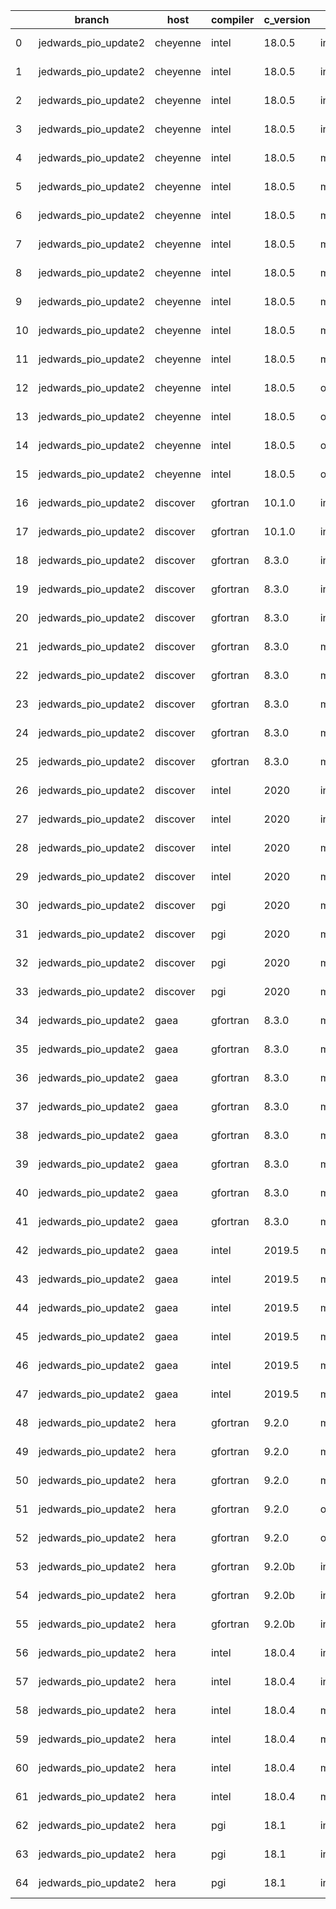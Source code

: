 |    | branch               | host     | compiler   | c_version   | mpi      | m_version   | o_g   | os     | netcdf_c   | netcdf_f   | build   | u_pass   | u_fail   | s_pass   | s_fail   | e_pass   | e_fail   | nuopc_pass   | nuopc_fail   | artifacts_hash                                                                                                                                                                 | modified                   |
|----|----------------------|----------|------------|-------------|----------|-------------|-------|--------|------------|------------|---------|----------|----------|----------|----------|----------|----------|--------------|--------------|--------------------------------------------------------------------------------------------------------------------------------------------------------------------------------|----------------------------|
|  0 | jedwards_pio_update2 | cheyenne | intel      | 18.0.5      | intelmpi | 2018.4.274  | O     | Linux  | 4.6.3      | 4.4.4      | fail    | pending  | pending  | pending  | pending  | pending  | pending  | pending      | pending      | [artifacts](https://github.com/esmf-org/esmf-test-artifacts/tree/c5c6d6312444bbe0928808c530c8919fb8dcb2d4/jedwards_pio_update2/cheyenne/intel/18.0.5/O/intelmpi/2018.4.274)    | 2022-03-09 14:09:09.574152 |
|  1 | jedwards_pio_update2 | cheyenne | intel      | 18.0.5      | intelmpi | 2018.4.274  | O     | Linux  | 4.6.3      | 4.4.4      | fail    | 13647    | 0        | 49       | 0        | 80       | 0        | 50           | 0            | [artifacts](https://github.com/esmf-org/esmf-test-artifacts/tree/d46858b1b0acf3dfaf0881bce100024a0091cdfd/jedwards_pio_update2/cheyenne/intel/18.0.5/O/intelmpi/2018.4.274)    | 2022-03-09 16:09:06.007982 |
|  2 | jedwards_pio_update2 | cheyenne | intel      | 18.0.5      | intelmpi | 2018.4.274  | g     | Linux  | 4.6.3      | 4.4.4      | fail    | pending  | pending  | pending  | pending  | pending  | pending  | pending      | pending      | [artifacts](https://github.com/esmf-org/esmf-test-artifacts/tree/b369f5a5c299a6b854662f224474b32129c192c2/jedwards_pio_update2/cheyenne/intel/18.0.5/g/intelmpi/2018.4.274)    | 2022-03-09 14:09:09.574148 |
|  3 | jedwards_pio_update2 | cheyenne | intel      | 18.0.5      | intelmpi | 2018.4.274  | g     | Linux  | 4.6.3      | 4.4.4      | fail    | 13647    | 0        | 49       | 0        | 80       | 0        | 50           | 0            | [artifacts](https://github.com/esmf-org/esmf-test-artifacts/tree/304e8d3051e5278f62637621c36692819b56f069/jedwards_pio_update2/cheyenne/intel/18.0.5/g/intelmpi/2018.4.274)    | 2022-03-09 16:09:06.007942 |
|  4 | jedwards_pio_update2 | cheyenne | intel      | 18.0.5      | mpiuni   | none        | O     | Linux  | 4.8.1      | 4.5.3      | fail    | pending  | pending  | pending  | pending  | pending  | pending  | pending      | pending      | [artifacts](https://github.com/esmf-org/esmf-test-artifacts/tree/c6ba13ec01ed86eae13399379d75a2014c7a8e0f/jedwards_pio_update2/cheyenne/intel/18.0.5/O/mpiuni/none)            | 2022-03-09 14:09:09.574142 |
|  5 | jedwards_pio_update2 | cheyenne | intel      | 18.0.5      | mpiuni   | none        | O     | Linux  | 4.8.1      | 4.5.3      | fail    | 12121    | 0        | 8        | 0        | 43       | 0        | 0            | 50           | [artifacts](https://github.com/esmf-org/esmf-test-artifacts/tree/77030e9fa419617944b1a341999bb62be41f70a8/jedwards_pio_update2/cheyenne/intel/18.0.5/O/mpiuni/none)            | 2022-03-09 16:09:06.007956 |
|  6 | jedwards_pio_update2 | cheyenne | intel      | 18.0.5      | mpiuni   | none        | g     | Linux  | 4.8.1      | 4.5.3      | fail    | pending  | pending  | pending  | pending  | pending  | pending  | pending      | pending      | [artifacts](https://github.com/esmf-org/esmf-test-artifacts/tree/cc3b83071c6a5856b44677c6b0643e5c0a6fbbfb/jedwards_pio_update2/cheyenne/intel/18.0.5/g/mpiuni/none)            | 2022-03-09 14:09:09.574161 |
|  7 | jedwards_pio_update2 | cheyenne | intel      | 18.0.5      | mpiuni   | none        | g     | Linux  | 4.8.1      | 4.5.3      | fail    | 12121    | 0        | 8        | 0        | 43       | 0        | 0            | 50           | [artifacts](https://github.com/esmf-org/esmf-test-artifacts/tree/50a55293996030abf0ea02b97637e9024a330282/jedwards_pio_update2/cheyenne/intel/18.0.5/g/mpiuni/none)            | 2022-03-09 16:09:06.007821 |
|  8 | jedwards_pio_update2 | cheyenne | intel      | 18.0.5      | mpt      | 2.19        | O     | Linux  | 4.6.3      | 4.4.4      | fail    | pending  | pending  | pending  | pending  | pending  | pending  | pending      | pending      | [artifacts](https://github.com/esmf-org/esmf-test-artifacts/tree/6dd22793e7c9f7728d444e22bfb182a812baeee0/jedwards_pio_update2/cheyenne/intel/18.0.5/O/mpt/2.19)               | 2022-03-09 14:09:09.574112 |
|  9 | jedwards_pio_update2 | cheyenne | intel      | 18.0.5      | mpt      | 2.19        | O     | Linux  | 4.6.3      | 4.4.4      | fail    | 13647    | 0        | 49       | 0        | 80       | 0        | 0            | 50           | [artifacts](https://github.com/esmf-org/esmf-test-artifacts/tree/b0622cd9770b109832aa4ab6639dec3924312a68/jedwards_pio_update2/cheyenne/intel/18.0.5/O/mpt/2.19)               | 2022-03-09 16:09:06.007892 |
| 10 | jedwards_pio_update2 | cheyenne | intel      | 18.0.5      | mpt      | 2.19        | g     | Linux  | 4.6.3      | 4.4.4      | fail    | pending  | pending  | pending  | pending  | pending  | pending  | pending      | pending      | [artifacts](https://github.com/esmf-org/esmf-test-artifacts/tree/358dd1f41c4adcb81aba7a456f627f836d5bfade/jedwards_pio_update2/cheyenne/intel/18.0.5/g/mpt/2.19)               | 2022-03-09 14:09:09.574166 |
| 11 | jedwards_pio_update2 | cheyenne | intel      | 18.0.5      | mpt      | 2.19        | g     | Linux  | 4.6.3      | 4.4.4      | fail    | 13647    | 0        | 49       | 0        | 80       | 0        | 0            | 50           | [artifacts](https://github.com/esmf-org/esmf-test-artifacts/tree/2c700afbedc9ab2479691008ae892dd213460cce/jedwards_pio_update2/cheyenne/intel/18.0.5/g/mpt/2.19)               | 2022-03-09 16:09:06.007913 |
| 12 | jedwards_pio_update2 | cheyenne | intel      | 18.0.5      | openmpi  | 3.1.4       | O     | Linux  | 4.6.3      | 4.4.4      | fail    | pending  | pending  | pending  | pending  | pending  | pending  | pending      | pending      | [artifacts](https://github.com/esmf-org/esmf-test-artifacts/tree/1177abe12e6abf5d0f684d38db42c9af9c041a44/jedwards_pio_update2/cheyenne/intel/18.0.5/O/openmpi/3.1.4)          | 2022-03-09 14:09:09.574136 |
| 13 | jedwards_pio_update2 | cheyenne | intel      | 18.0.5      | openmpi  | 3.1.4       | O     | Linux  | 4.6.3      | 4.4.4      | fail    | 13647    | 0        | 49       | 0        | 80       | 0        | 50           | 0            | [artifacts](https://github.com/esmf-org/esmf-test-artifacts/tree/540dd3856f96b2730b22351a7fd59444eb29f8a7/jedwards_pio_update2/cheyenne/intel/18.0.5/O/openmpi/3.1.4)          | 2022-03-09 16:09:06.007928 |
| 14 | jedwards_pio_update2 | cheyenne | intel      | 18.0.5      | openmpi  | 3.1.4       | g     | Linux  | 4.6.3      | 4.4.4      | fail    | pending  | pending  | pending  | pending  | pending  | pending  | pending      | pending      | [artifacts](https://github.com/esmf-org/esmf-test-artifacts/tree/108269c537345be3ae28d6487b5c9c169c3f9bf5/jedwards_pio_update2/cheyenne/intel/18.0.5/g/openmpi/3.1.4)          | 2022-03-09 14:09:09.574157 |
| 15 | jedwards_pio_update2 | cheyenne | intel      | 18.0.5      | openmpi  | 3.1.4       | g     | Linux  | 4.6.3      | 4.4.4      | fail    | 13647    | 0        | 49       | 0        | 80       | 0        | 50           | 0            | [artifacts](https://github.com/esmf-org/esmf-test-artifacts/tree/fb0cdf6b2ebb30b5172eca5d633c6d8d3204ff3d/jedwards_pio_update2/cheyenne/intel/18.0.5/g/openmpi/3.1.4)          | 2022-03-09 16:09:06.007970 |
| 16 | jedwards_pio_update2 | discover | gfortran   | 10.1.0      | intelmpi | 19.1.3.304  | O     | Linux  | N/A        | N/A        | fail    | 13632    | 15       | 49       | 0        | 80       | 0        | 50           | 0            | [artifacts](https://github.com/esmf-org/esmf-test-artifacts/tree/31a6558eb14fc3bdf0e853d1dee8c9961b72cf78/jedwards_pio_update2/discover/gfortran/10.1.0/O/intelmpi/19.1.3.304) | 2022-03-09 16:11:57.458338 |
| 17 | jedwards_pio_update2 | discover | gfortran   | 10.1.0      | intelmpi | 19.1.3.304  | g     | Linux  | N/A        | N/A        | fail    | 13632    | 15       | 49       | 0        | 80       | 0        | 50           | 0            | [artifacts](https://github.com/esmf-org/esmf-test-artifacts/tree/4c03621e1a18aee359b47c1b1967b8db4460e44a/jedwards_pio_update2/discover/gfortran/10.1.0/g/intelmpi/19.1.3.304) | 2022-03-09 16:11:57.458333 |
| 18 | jedwards_pio_update2 | discover | gfortran   | 8.3.0       | intelmpi | 19.1.3.304  | O     | Linux  | N/A        | N/A        | fail    | pending  | pending  | pending  | pending  | pending  | pending  | pending      | pending      | [artifacts](https://github.com/esmf-org/esmf-test-artifacts/tree/815f0be6cb709a6e53561d7ff426d2b8d9d89b14/jedwards_pio_update2/discover/gfortran/8.3.0/O/intelmpi/19.1.3.304)  | 2022-03-09 06:11:34.559307 |
| 19 | jedwards_pio_update2 | discover | gfortran   | 8.3.0       | intelmpi | 19.1.3.304  | O     | Linux  | N/A        | N/A        | fail    | 13632    | 15       | 49       | 0        | 80       | 0        | 50           | 0            | [artifacts](https://github.com/esmf-org/esmf-test-artifacts/tree/29b09da163647247aa6c9d514aa95b53ba6fef17/jedwards_pio_update2/discover/gfortran/8.3.0/O/intelmpi/19.1.3.304)  | 2022-03-09 16:11:57.458356 |
| 20 | jedwards_pio_update2 | discover | gfortran   | 8.3.0       | intelmpi | 19.1.3.304  | g     | Linux  | N/A        | N/A        | fail    | 13632    | 15       | 49       | 0        | 80       | 0        | 50           | 0            | [artifacts](https://github.com/esmf-org/esmf-test-artifacts/tree/6965fd7bb5b78661aa9984dd2e132358f2dc758e/jedwards_pio_update2/discover/gfortran/8.3.0/g/intelmpi/19.1.3.304)  | 2022-03-09 16:11:57.458323 |
| 21 | jedwards_pio_update2 | discover | gfortran   | 8.3.0       | mpiuni   | none        | O     | Linux  | N/A        | N/A        | fail    | 12121    | 0        | 8        | 0        | 43       | 0        | 0            | 50           | [artifacts](https://github.com/esmf-org/esmf-test-artifacts/tree/4a45ebd61a45469f8b5ad0f5aa9e22e097398353/jedwards_pio_update2/discover/gfortran/8.3.0/O/mpiuni/none)          | 2022-03-09 16:11:57.458348 |
| 22 | jedwards_pio_update2 | discover | gfortran   | 8.3.0       | mpiuni   | none        | g     | Linux  | N/A        | N/A        | fail    | 12121    | 0        | 8        | 0        | 43       | 0        | 0            | 50           | [artifacts](https://github.com/esmf-org/esmf-test-artifacts/tree/559739c4c27eb7014d82d1012e60e46d86d51f7d/jedwards_pio_update2/discover/gfortran/8.3.0/g/mpiuni/none)          | 2022-03-09 16:11:57.458317 |
| 23 | jedwards_pio_update2 | discover | gfortran   | 8.3.0       | mpt      | 2.17        | O     | Linux  | N/A        | N/A        | fail    | pending  | pending  | pending  | pending  | pending  | pending  | pending      | pending      | [artifacts](https://github.com/esmf-org/esmf-test-artifacts/tree/d8d4597b0fd0f7c40aabf8031f19915a545c0172/jedwards_pio_update2/discover/gfortran/8.3.0/O/mpt/2.17)             | 2022-03-09 06:11:34.559314 |
| 24 | jedwards_pio_update2 | discover | gfortran   | 8.3.0       | mpt      | 2.17        | O     | Linux  | N/A        | N/A        | fail    | 13647    | 0        | 49       | 0        | 80       | 0        | 46           | 4            | [artifacts](https://github.com/esmf-org/esmf-test-artifacts/tree/902598998ef225f659092de9e6738b011640c965/jedwards_pio_update2/discover/gfortran/8.3.0/O/mpt/2.17)             | 2022-03-09 16:11:57.458328 |
| 25 | jedwards_pio_update2 | discover | gfortran   | 8.3.0       | mpt      | 2.17        | g     | Linux  | N/A        | N/A        | fail    | 13647    | 0        | 49       | 0        | 80       | 0        | 46           | 4            | [artifacts](https://github.com/esmf-org/esmf-test-artifacts/tree/1a2a6285e020548bda5423c4aee88910feeb6fe4/jedwards_pio_update2/discover/gfortran/8.3.0/g/mpt/2.17)             | 2022-03-09 16:11:57.458365 |
| 26 | jedwards_pio_update2 | discover | intel      | 2020        | intelmpi | 19.1.3.304  | O     | Linux  | 4.8.0      | 4.5.4      | fail    | 13647    | 0        | 49       | 0        | 80       | 0        | 50           | 0            | [artifacts](https://github.com/esmf-org/esmf-test-artifacts/tree/30f936be9fbaa280ca6c44662623730b45e4efc6/jedwards_pio_update2/discover/intel/2020/O/intelmpi/19.1.3.304)      | 2022-03-09 16:11:57.458352 |
| 27 | jedwards_pio_update2 | discover | intel      | 2020        | intelmpi | 19.1.3.304  | g     | Linux  | 4.8.0      | 4.5.4      | fail    | 13647    | 0        | 49       | 0        | 80       | 0        | 50           | 0            | [artifacts](https://github.com/esmf-org/esmf-test-artifacts/tree/0c810a11ab71305b382d6ca097ce3a05870f9c67/jedwards_pio_update2/discover/intel/2020/g/intelmpi/19.1.3.304)      | 2022-03-09 16:11:57.458273 |
| 28 | jedwards_pio_update2 | discover | intel      | 2020        | mpt      | 2.17        | O     | Linux  | 4.8.0      | 4.5.4      | fail    | fail     | fail     | fail     | fail     | fail     | fail     | 0            | 50           | [artifacts](https://github.com/esmf-org/esmf-test-artifacts/tree/e98633f7051044027710e70da4094aa8e7fb912f/jedwards_pio_update2/discover/intel/2020/O/mpt/2.17)                 | 2022-03-09 16:11:57.458360 |
| 29 | jedwards_pio_update2 | discover | intel      | 2020        | mpt      | 2.17        | g     | Linux  | 4.8.0      | 4.5.4      | fail    | fail     | fail     | fail     | fail     | fail     | fail     | 0            | 50           | [artifacts](https://github.com/esmf-org/esmf-test-artifacts/tree/1c8dd52409e39b878736f342618eecc29cc06006/jedwards_pio_update2/discover/intel/2020/g/mpt/2.17)                 | 2022-03-09 16:11:57.458343 |
| 30 | jedwards_pio_update2 | discover | pgi        | 2020        | mpiuni   | none        | O     | Linux  | N/A        | N/A        | fail    | pending  | pending  | pending  | pending  | pending  | pending  | pending      | pending      | [artifacts](https://github.com/esmf-org/esmf-test-artifacts/tree/cc10a9b5fb2d41c5dee7f5f7dc628a01cea737a9/jedwards_pio_update2/discover/pgi/2020/O/mpiuni/none)                | 2022-03-09 07:12:43.623386 |
| 31 | jedwards_pio_update2 | discover | pgi        | 2020        | mpiuni   | none        | O     | Linux  | N/A        | N/A        | fail    | 11499    | 622      | 6        | 2        | 40       | 3        | 0            | 50           | [artifacts](https://github.com/esmf-org/esmf-test-artifacts/tree/99f04e3aa72ec387f59806b1da7b3fe5de64572f/jedwards_pio_update2/discover/pgi/2020/O/mpiuni/none)                | 2022-03-09 16:11:57.458369 |
| 32 | jedwards_pio_update2 | discover | pgi        | 2020        | mpiuni   | none        | g     | Linux  | N/A        | N/A        | fail    | pending  | pending  | pending  | pending  | pending  | pending  | pending      | pending      | [artifacts](https://github.com/esmf-org/esmf-test-artifacts/tree/ffe5fe8e294049d635680914efee3e7532544367/jedwards_pio_update2/discover/pgi/2020/g/mpiuni/none)                | 2022-03-09 08:11:52.270268 |
| 33 | jedwards_pio_update2 | discover | pgi        | 2020        | mpiuni   | none        | g     | Linux  | N/A        | N/A        | fail    | 11499    | 622      | 4        | 4        | 40       | 3        | 0            | 50           | [artifacts](https://github.com/esmf-org/esmf-test-artifacts/tree/3e1ac9938fd746d876cf52a06b2c5188b7a5404a/jedwards_pio_update2/discover/pgi/2020/g/mpiuni/none)                | 2022-03-09 16:11:57.458309 |
| 34 | jedwards_pio_update2 | gaea     | gfortran   | 8.3.0       | mpi      | 7.7.11      | O     | Unicos | 4.6.3      | 4.4.5      | fail    | pending  | pending  | pending  | pending  | pending  | pending  | pending      | pending      | [artifacts](https://github.com/esmf-org/esmf-test-artifacts/tree/f1b83861eeb20b7087f031fc65b0f2690d2cf739/jedwards_pio_update2/gaea/gfortran/8.3.0/O/mpi/7.7.11)               | 2022-03-09 05:13:15.619595 |
| 35 | jedwards_pio_update2 | gaea     | gfortran   | 8.3.0       | mpi      | 7.7.11      | O     | Unicos | 4.6.3      | 4.4.5      | fail    | 13646    | 1        | 49       | 0        | 80       | 0        | 47           | 3            | [artifacts](https://github.com/esmf-org/esmf-test-artifacts/tree/762f5032e1d44e2d2451a3664a846795b4cc9aa5/jedwards_pio_update2/gaea/gfortran/8.3.0/O/mpi/7.7.11)               | 2022-03-09 16:13:34.868658 |
| 36 | jedwards_pio_update2 | gaea     | gfortran   | 8.3.0       | mpi      | 7.7.11      | g     | Unicos | 4.6.3      | 4.4.5      | fail    | pending  | pending  | pending  | pending  | pending  | pending  | pending      | pending      | [artifacts](https://github.com/esmf-org/esmf-test-artifacts/tree/35dc2198cb517dd8221f7351269cee23bd0f463b/jedwards_pio_update2/gaea/gfortran/8.3.0/g/mpi/7.7.11)               | 2022-03-09 06:12:53.233367 |
| 37 | jedwards_pio_update2 | gaea     | gfortran   | 8.3.0       | mpi      | 7.7.11      | g     | Unicos | 4.6.3      | 4.4.5      | fail    | 13646    | 1        | 49       | 0        | 80       | 0        | 47           | 3            | [artifacts](https://github.com/esmf-org/esmf-test-artifacts/tree/9ea7258f3abb4abfae32f9464eb33d981db0c76c/jedwards_pio_update2/gaea/gfortran/8.3.0/g/mpi/7.7.11)               | 2022-03-09 16:13:34.868649 |
| 38 | jedwards_pio_update2 | gaea     | gfortran   | 8.3.0       | mpiuni   | none        | O     | Unicos | 4.6.3      | 4.4.5      | fail    | pending  | pending  | pending  | pending  | pending  | pending  | pending      | pending      | [artifacts](https://github.com/esmf-org/esmf-test-artifacts/tree/b71b9640714adbcb242d82ed81797231851730eb/jedwards_pio_update2/gaea/gfortran/8.3.0/O/mpiuni/none)              | 2022-03-09 05:13:15.619635 |
| 39 | jedwards_pio_update2 | gaea     | gfortran   | 8.3.0       | mpiuni   | none        | O     | Unicos | 4.6.3      | 4.4.5      | fail    | 12121    | 0        | 8        | 0        | 43       | 0        | 0            | 50           | [artifacts](https://github.com/esmf-org/esmf-test-artifacts/tree/37a21010058bd3b80c5e824bf4e86b9a64526791/jedwards_pio_update2/gaea/gfortran/8.3.0/O/mpiuni/none)              | 2022-03-09 16:13:34.868638 |
| 40 | jedwards_pio_update2 | gaea     | gfortran   | 8.3.0       | mpiuni   | none        | g     | Unicos | 4.6.3      | 4.4.5      | fail    | pending  | pending  | pending  | pending  | pending  | pending  | pending      | pending      | [artifacts](https://github.com/esmf-org/esmf-test-artifacts/tree/a5e9e5c29a24a7c0fae0a2ad9c4b0c6bcfdf020a/jedwards_pio_update2/gaea/gfortran/8.3.0/g/mpiuni/none)              | 2022-03-09 06:12:53.233340 |
| 41 | jedwards_pio_update2 | gaea     | gfortran   | 8.3.0       | mpiuni   | none        | g     | Unicos | 4.6.3      | 4.4.5      | fail    | 12121    | 0        | 8        | 0        | 43       | 0        | 0            | 50           | [artifacts](https://github.com/esmf-org/esmf-test-artifacts/tree/03ab90936eae3ab3fb6b893ff8568c3dcafa1db7/jedwards_pio_update2/gaea/gfortran/8.3.0/g/mpiuni/none)              | 2022-03-09 16:13:34.868667 |
| 42 | jedwards_pio_update2 | gaea     | intel      | 2019.5      | mpi      | 7.7.11      | O     | Unicos | 4.6.3      | 4.4.5      | fail    | pending  | pending  | pending  | pending  | pending  | pending  | pending      | pending      | [artifacts](https://github.com/esmf-org/esmf-test-artifacts/tree/ce07161e390da063e6a139a9508bb5b667b92ace/jedwards_pio_update2/gaea/intel/2019.5/O/mpi/7.7.11)                 | 2022-03-09 05:13:15.619619 |
| 43 | jedwards_pio_update2 | gaea     | intel      | 2019.5      | mpi      | 7.7.11      | g     | Unicos | 4.6.3      | 4.4.5      | fail    | pending  | pending  | pending  | pending  | pending  | pending  | pending      | pending      | [artifacts](https://github.com/esmf-org/esmf-test-artifacts/tree/1ef4377e60cd2e8b6cd9394be046fc0dd266fa1e/jedwards_pio_update2/gaea/intel/2019.5/g/mpi/7.7.11)                 | 2022-03-09 05:13:15.619643 |
| 44 | jedwards_pio_update2 | gaea     | intel      | 2019.5      | mpiuni   | none        | O     | Unicos | 4.6.3      | 4.4.5      | fail    | pending  | pending  | pending  | pending  | pending  | pending  | pending      | pending      | [artifacts](https://github.com/esmf-org/esmf-test-artifacts/tree/8068cda7929274d102952146d59db0cc4dbcb14f/jedwards_pio_update2/gaea/intel/2019.5/O/mpiuni/none)                | 2022-03-09 05:13:15.619630 |
| 45 | jedwards_pio_update2 | gaea     | intel      | 2019.5      | mpiuni   | none        | O     | Unicos | 4.6.3      | 4.4.5      | fail    | 12106    | 15       | 8        | 0        | 43       | 0        | 0            | 50           | [artifacts](https://github.com/esmf-org/esmf-test-artifacts/tree/cc2fedc5376875976763fcdb9091fa13c19ce30a/jedwards_pio_update2/gaea/intel/2019.5/O/mpiuni/none)                | 2022-03-09 16:13:34.868663 |
| 46 | jedwards_pio_update2 | gaea     | intel      | 2019.5      | mpiuni   | none        | g     | Unicos | 4.6.3      | 4.4.5      | fail    | pending  | pending  | pending  | pending  | pending  | pending  | pending      | pending      | [artifacts](https://github.com/esmf-org/esmf-test-artifacts/tree/762fedd9d314e639a02de7b3f54a16842d227a62/jedwards_pio_update2/gaea/intel/2019.5/g/mpiuni/none)                | 2022-03-09 05:13:15.619639 |
| 47 | jedwards_pio_update2 | gaea     | intel      | 2019.5      | mpiuni   | none        | g     | Unicos | 4.6.3      | 4.4.5      | fail    | 12106    | 15       | 8        | 0        | 43       | 0        | 0            | 50           | [artifacts](https://github.com/esmf-org/esmf-test-artifacts/tree/4b4728822b8c8200bc85359b1bb5c638ebac27f7/jedwards_pio_update2/gaea/intel/2019.5/g/mpiuni/none)                | 2022-03-09 16:13:34.868654 |
| 48 | jedwards_pio_update2 | hera     | gfortran   | 9.2.0       | mpiuni   | none        | O     | Linux  | 4.7.2      | 4.5.2      | fail    | pending  | pending  | pending  | pending  | pending  | pending  | pending      | pending      | [artifacts](https://github.com/esmf-org/esmf-test-artifacts/tree/2fdf186fb369bf3da6dd210ee82d0a8c61794ca1/jedwards_pio_update2/hera/gfortran/9.2.0/O/mpiuni/none)              | 2022-03-09 06:14:55.235796 |
| 49 | jedwards_pio_update2 | hera     | gfortran   | 9.2.0       | mpiuni   | none        | O     | Linux  | 4.7.2      | 4.5.2      | fail    | 12121    | 0        | 8        | 0        | 43       | 0        | 0            | 50           | [artifacts](https://github.com/esmf-org/esmf-test-artifacts/tree/a8a5ab6f29f8d335ab8fd01d26f7923723fb9486/jedwards_pio_update2/hera/gfortran/9.2.0/O/mpiuni/none)              | 2022-03-09 16:15:41.747901 |
| 50 | jedwards_pio_update2 | hera     | gfortran   | 9.2.0       | mpiuni   | none        | g     | Linux  | 4.7.2      | 4.5.2      | fail    | 12121    | 0        | 8        | 0        | 43       | 0        | 0            | 50           | [artifacts](https://github.com/esmf-org/esmf-test-artifacts/tree/a68fb8837b28c29c3fa4c3e7fcdbf2396372bc93/jedwards_pio_update2/hera/gfortran/9.2.0/g/mpiuni/none)              | 2022-03-09 16:15:41.747946 |
| 51 | jedwards_pio_update2 | hera     | gfortran   | 9.2.0       | openmpi  | 3.1.4       | O     | Linux  | 4.7.2      | 4.5.2      | fail    | fail     | fail     | fail     | fail     | fail     | fail     | 0            | 50           | [artifacts](https://github.com/esmf-org/esmf-test-artifacts/tree/a2fdea00bc020bb04cb928c11f005481afb97adf/jedwards_pio_update2/hera/gfortran/9.2.0/O/openmpi/3.1.4)            | 2022-03-09 16:15:41.747978 |
| 52 | jedwards_pio_update2 | hera     | gfortran   | 9.2.0       | openmpi  | 3.1.4       | g     | Linux  | 4.7.2      | 4.5.2      | fail    | fail     | fail     | fail     | fail     | fail     | fail     | 0            | 50           | [artifacts](https://github.com/esmf-org/esmf-test-artifacts/tree/56ad477ed7e5e30733419b89ab51781a03ed38be/jedwards_pio_update2/hera/gfortran/9.2.0/g/openmpi/3.1.4)            | 2022-03-09 16:15:41.747973 |
| 53 | jedwards_pio_update2 | hera     | gfortran   | 9.2.0b      | intelmpi | 2020        | O     | Linux  | N/A        | N/A        | fail    | pending  | pending  | pending  | pending  | pending  | pending  | pending      | pending      | [artifacts](https://github.com/esmf-org/esmf-test-artifacts/tree/00dc56f0bada08425bdc3249f6ae23335faded25/jedwards_pio_update2/hera/gfortran/9.2.0b/O/intelmpi/2020)           | 2022-03-09 06:14:55.235830 |
| 54 | jedwards_pio_update2 | hera     | gfortran   | 9.2.0b      | intelmpi | 2020        | O     | Linux  | N/A        | N/A        | fail    | 0        | 8769     | 0        | 49       | 0        | 80       | 0            | 50           | [artifacts](https://github.com/esmf-org/esmf-test-artifacts/tree/f069f99c8f07fe63b93900f9e78836b6c5ba7c07/jedwards_pio_update2/hera/gfortran/9.2.0b/O/intelmpi/2020)           | 2022-03-09 16:15:41.747964 |
| 55 | jedwards_pio_update2 | hera     | gfortran   | 9.2.0b      | intelmpi | 2020        | g     | Linux  | N/A        | N/A        | fail    | 0        | 8769     | 0        | 49       | 0        | 80       | 0            | 50           | [artifacts](https://github.com/esmf-org/esmf-test-artifacts/tree/5e3c7b1108fa602235d83f51d68b3cb8da6891bd/jedwards_pio_update2/hera/gfortran/9.2.0b/g/intelmpi/2020)           | 2022-03-09 16:15:41.747969 |
| 56 | jedwards_pio_update2 | hera     | intel      | 18.0.4      | intelmpi | 2018.4.274  | O     | Linux  | 4.7.0      | 4.4.5      | fail    | fail     | fail     | fail     | fail     | fail     | fail     | 0            | 50           | [artifacts](https://github.com/esmf-org/esmf-test-artifacts/tree/5fd4348152f7bc416cba0e3d56a3810e11884dc0/jedwards_pio_update2/hera/intel/18.0.4/O/intelmpi/2018.4.274)        | 2022-03-09 16:15:41.747951 |
| 57 | jedwards_pio_update2 | hera     | intel      | 18.0.4      | intelmpi | 2018.4.274  | g     | Linux  | 4.7.0      | 4.4.5      | fail    | fail     | fail     | fail     | fail     | fail     | fail     | 0            | 50           | [artifacts](https://github.com/esmf-org/esmf-test-artifacts/tree/7e3dbc27c64a967acf334b8135cdfbdc6f78d38c/jedwards_pio_update2/hera/intel/18.0.4/g/intelmpi/2018.4.274)        | 2022-03-09 16:15:41.747955 |
| 58 | jedwards_pio_update2 | hera     | intel      | 18.0.4      | mpiuni   | none        | O     | Linux  | 4.7.0      | 4.4.5      | fail    | pending  | pending  | pending  | pending  | pending  | pending  | pending      | pending      | [artifacts](https://github.com/esmf-org/esmf-test-artifacts/tree/84e634bb5098c9679a48b3e388868210fc9189f9/jedwards_pio_update2/hera/intel/18.0.4/O/mpiuni/none)                | 2022-03-09 06:14:55.235849 |
| 59 | jedwards_pio_update2 | hera     | intel      | 18.0.4      | mpiuni   | none        | O     | Linux  | 4.7.0      | 4.4.5      | fail    | 12121    | 0        | 8        | 0        | 43       | 0        | 0            | 50           | [artifacts](https://github.com/esmf-org/esmf-test-artifacts/tree/6e082de954e91633b6f3f17a3e8b884e9e197f6b/jedwards_pio_update2/hera/intel/18.0.4/O/mpiuni/none)                | 2022-03-09 16:15:41.747928 |
| 60 | jedwards_pio_update2 | hera     | intel      | 18.0.4      | mpiuni   | none        | g     | Linux  | 4.7.0      | 4.4.5      | fail    | pending  | pending  | pending  | pending  | pending  | pending  | pending      | pending      | [artifacts](https://github.com/esmf-org/esmf-test-artifacts/tree/69d972346429f675a96322b700170c7afd7bc5a7/jedwards_pio_update2/hera/intel/18.0.4/g/mpiuni/none)                | 2022-03-09 06:14:55.235854 |
| 61 | jedwards_pio_update2 | hera     | intel      | 18.0.4      | mpiuni   | none        | g     | Linux  | 4.7.0      | 4.4.5      | fail    | 12121    | 0        | 8        | 0        | 43       | 0        | 0            | 50           | [artifacts](https://github.com/esmf-org/esmf-test-artifacts/tree/74f2135129087be4f2610053ce4577269c41839b/jedwards_pio_update2/hera/intel/18.0.4/g/mpiuni/none)                | 2022-03-09 16:15:41.747940 |
| 62 | jedwards_pio_update2 | hera     | pgi        | 18.1        | intelmpi | 2018.0.4    | O     | Linux  | N/A        | N/A        | fail    | fail     | fail     | fail     | fail     | fail     | fail     | 0            | 50           | [artifacts](https://github.com/esmf-org/esmf-test-artifacts/tree/73b1e5a15de6245573ebc0c9baa460a10692e036/jedwards_pio_update2/hera/pgi/18.1/O/intelmpi/2018.0.4)              | 2022-03-09 16:15:41.747935 |
| 63 | jedwards_pio_update2 | hera     | pgi        | 18.1        | intelmpi | 2018.0.4    | g     | Linux  | N/A        | N/A        | fail    | fail     | fail     | fail     | fail     | fail     | fail     | fail         | fail         | [artifacts](https://github.com/esmf-org/esmf-test-artifacts/tree/b08fe9a3ec0d98945a1bb4517edeec35464c0d5f/jedwards_pio_update2/hera/pgi/18.1/g/intelmpi/2018.0.4)              | 2022-03-09 08:15:41.207768 |
| 64 | jedwards_pio_update2 | hera     | pgi        | 18.1        | intelmpi | 2018.0.4    | g     | Linux  | N/A        | N/A        | fail    | fail     | fail     | fail     | fail     | fail     | fail     | 0            | 50           | [artifacts](https://github.com/esmf-org/esmf-test-artifacts/tree/282178186a5895d501ed68606bd471fafabe403f/jedwards_pio_update2/hera/pgi/18.1/g/intelmpi/2018.0.4)              | 2022-03-09 16:15:41.747960 |